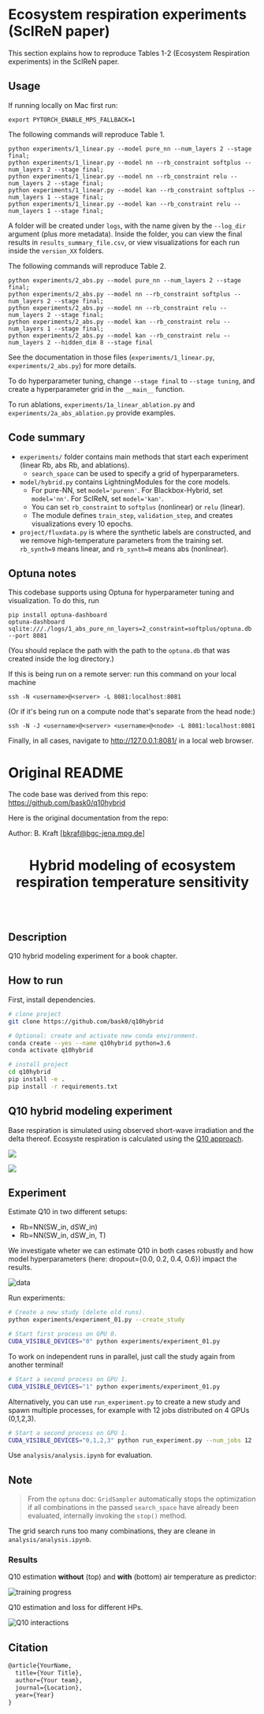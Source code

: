# Ecosystem respiration experiments (ScIReN paper)

This section explains how to reproduce Tables 1-2 (Ecosystem Respiration experiments) in the ScIReN paper.

## Usage

If running locally on Mac first run:
```
export PYTORCH_ENABLE_MPS_FALLBACK=1
```

The following commands will reproduce Table 1.
```
python experiments/1_linear.py --model pure_nn --num_layers 2 --stage final;
python experiments/1_linear.py --model nn --rb_constraint softplus --num_layers 2 --stage final;
python experiments/1_linear.py --model nn --rb_constraint relu --num_layers 2 --stage final;
python experiments/1_linear.py --model kan --rb_constraint softplus --num_layers 1 --stage final;
python experiments/1_linear.py --model kan --rb_constraint relu --num_layers 1 --stage final;
```

A folder will be created under `logs`, with the name given by the `--log_dir` argument (plus more metadata). Inside the folder, you can view the final results in `results_summary_file.csv`, or view visualizations for each run inside the `version_XX` folders.

The following commands will reproduce Table 2.
```
python experiments/2_abs.py --model pure_nn --num_layers 2 --stage final;
python experiments/2_abs.py --model nn --rb_constraint softplus --num_layers 2 --stage final;
python experiments/2_abs.py --model nn --rb_constraint relu --num_layers 2 --stage final;
python experiments/2_abs.py --model kan --rb_constraint relu --num_layers 1 --stage final;
python experiments/2_abs.py --model kan --rb_constraint relu --num_layers 2 --hidden_dim 8 --stage final
```

See the documentation in those files (`experiments/1_linear.py`, `experiments/2_abs.py`) for more details. 

To do hyperparameter tuning, change `--stage final` to `--stage tuning`, and create a hyperparameter grid in the `__main__` function.

To run ablations, `experiments/1a_linear_ablation.py` and `experiments/2a_abs_ablation.py` provide examples.

## Code summary

- `experiments/` folder contains main methods that start each experiment (linear Rb, abs Rb, and ablations).
   * `search_space` can be used to specify a grid of hyperparameters.
- `model/hybrid.py` contains LightningModules for the core models.
   * For pure-NN, set `model='purenn'`. For Blackbox-Hybrid, set `model='nn'`. For ScIReN, set `model='kan'`.
   * You can set `rb_constraint` to `softplus` (nonlinear) or `relu` (linear).
   * The module defines `train_step`, `validation_step`, and creates visualizations every 10 epochs.
- `project/fluxdata.py` is where the synthetic labels are constructed, and we remove high-temperature parameters from the training set. `rb_synth=9` means linear, and `rb_synth=8` means abs (nonlinear).


## Optuna notes

This codebase supports using Optuna for hyperparameter tuning and visualization. To do this, run 
```
pip install optuna-dashboard
optuna-dashboard sqlite:///./logs/1_abs_pure_nn_layers=2_constraint=softplus/optuna.db --port 8081
```
(You should replace the path with the path to the `optuna.db` that was created inside the log directory.)

If this is being run on a remote server: run this command on your local machine
```
ssh -N <username>@<server> -L 8081:localhost:8081
```
(Or if it's being run on a compute node that's separate from the head node:)
```
ssh -N -J <username>@<server> <username>@<node> -L 8081:localhost:8081
```

Finally, in all cases, navigate to http://127.0.0.1:8081/ in a local web browser.




# Original README

The code base was derived from this repo: https://github.com/bask0/q10hybrid

Here is the original documentation from the repo:

Author: B. Kraft [bkraf@bgc-jena.mpg.de]

<div align="center">


# Hybrid modeling of ecosystem respiration temperature sensitivity




</div><br><br>

## Description

Q10 hybrid modeling experiment for a book chapter.

## How to run

First, install dependencies.

```bash
# clone project
git clone https://github.com/bask0/q10hybrid

# Optional: create and activate new conda environment.
conda create --yes --name q10hybrid python=3.6
conda activate q10hybrid

# install project
cd q10hybrid
pip install -e .
pip install -r requirements.txt
```

## Q10 hybrid modeling experiment

Base respiration is simulated using observed short-wave irradiation and the delta thereof. Ecosyste respiration is calculated using the [Q10 approach](https://en.wikipedia.org/wiki/Q10_(temperature_coefficient)).

<img src="https://render.githubusercontent.com/render/math?math=Rb_\mathrm{syn} = f(W_\mathrm{in, pot}, \Delta SW_\mathrm{in, pot})"><br>

<img src="https://render.githubusercontent.com/render/math?math=RECO_\mathrm{syn} = Rb_\mathrm{syn} \cdot 1.5^{0.1 \cdot (TA - 15.0)}">

## Experiment

Estimate Q10 in two different setups:

* Rb=NN(SW_in, dSW_in)
* Rb=NN(SW_in, dSW_in, T)

We investigate wheter we can estimate Q10 in both cases robustly and how model hyperparameters (here: dropout={0.0, 0.2, 0.4, 0.6}) impact the results.

![data](/analysis/plots/data.png)


Run experiments:

```bash
# Create a new study (delete old runs).
python experiments/experiment_01.py --create_study
```

```bash
# Start first process on GPU 0.
CUDA_VISIBLE_DEVICES="0" python experiments/experiment_01.py
```

To work on independent runs in parallel, just call the study again from another terminal!

```bash
# Start a second process on GPU 1.
CUDA_VISIBLE_DEVICES="1" python experiments/experiment_01.py
```

Alternatively, you can use `run_experiment.py` to create a new study and spawn multiple processes, for example with 12 jobs distributed
on 4 GPUs (0,1,2,3). 
```bash
# Start a second process on GPU 1.
CUDA_VISIBLE_DEVICES="0,1,2,3" python run_experiment.py --num_jobs 12
```

Use `analysis/analysis.ipynb` for evaluation.

## Note

> From the `optuna` doc: `GridSampler` automatically stops the optimization if all combinations in the passed `search_space` have already been evaluated, internally invoking the `stop()` method.

The grid search runs too many combinations, they are cleane in `analysis/analysis.ipynb`.

### Results 

Q10 estimation **without** (top) and **with** (bottom) air temperature as predictor:

![training progress](/analysis/plots/q10_training.png)

Q10 estimation and loss for different HPs.

![Q10 interactions](/analysis/plots/q10_interactions.png)

## Citation

```tex
@article{YourName,
  title={Your Title},
  author={Your team},
  journal={Location},
  year={Year}
}
```
